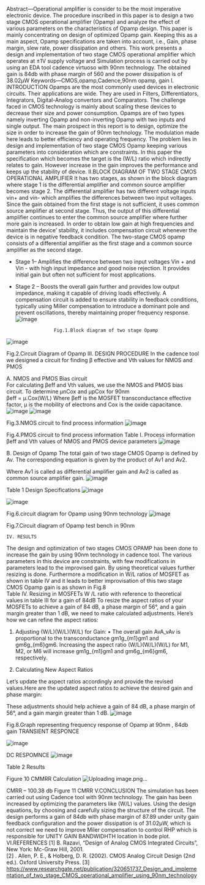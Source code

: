 
Abstract—Operational amplifier is consider to be the most imperative electronic device. The procedure inscribed in this paper is to design a two stage CMOS operational amplifier (Opamp) and analyze the effect of various parameters on the characteristics of Opamp design. This paper is mainly concentrating on design of optimized Opamp gain. Keeping this as a main aspect, Opamp specifications are taken into account, i.e., Gain, phase margin, slew rate, power dissipation and others. This work presents a design and implementation of two stage CMOS operational amplifier which operates at ±1V supply voltage and Simulation process is carried out by using an EDA tool cadence virtuoso with 90nm technology. The obtained gain is 
84db with phase margin of 560 and the power dissipation is of 
38.02μW
Keywords—CMOS,opamp,Cadence,90nm opamp, gain 
	I.	INTRODUCTION 
Opamps are the most commonly used devices     in electronic circuits. Their applications are wide. They are used in Filters, Differentiators, Integrators, Digital-Analog convertors and Comparators. The challenge faced in CMOS technology is mainly about scaling these devices to decrease their size and power consumption. Opamps are of two types namely inverting Opamp and non-inverting Opamp with two inputs and single output. The main prospect in this report is to design, optimize the size in order to increase the gain of 90nm technology. The modulation made here leads to better efficiency and operating frequency. The problem lies in design and implementation of two stage CMOS Opamp keeping various parameters into consideration which are constraints. In this paper the specification which becomes the target is the (W/L) ratio which indirectly relates to gain. 
However increase in the gain improves the performance and keeps up the stability of device. 
II.BLOCK DIAGRAM OF TWO STAGE CMOS OPERATIONAL AMPLIFIER
It has two stages, as shown in the block diagram where stage 1 is the differential amplifier and common source amplifier becomes stage 2. 
The differential amplifier has two different voltage inputs vin+ and vin- which amplifies the differences between two input voltages. Since the gain obtained from the first stage is not sufficient, it uses common source amplifier at second stage. Thus, the output of this differential amplifier continues to enter the common source amplifier where further more gain is increased. In order to obtain low gain at high frequencies and maintain the device’ stability, it includes compensation circuit whenever the device is in negative feedback condition. The two-stage CMOS opamp consists of a differential amplifier as the first stage and a common source amplifier as the second stage. 
- Stage 1– Amplifies the difference between two input voltages Vin + and Vin - with high input impedance and good noise rejection. It provides initial gain but often not sufficient for most applications.
- Stage 2 – Boosts the overall gain further and provides low output impedance, making it capable of driving loads effectively.
A compensation circuit is added to ensure stability in feedback conditions, typically using Miller compensation to introduce a dominant pole and prevent oscillations, thereby maintaining proper frequency response.
 ![image](https://github.com/user-attachments/assets/1274cb3d-672f-40f7-9334-44a75957185d)

                    Fig.1.Block diagram of two stage Opamp
 ![image](https://github.com/user-attachments/assets/a88c2daf-f7af-4ac0-a937-b4f7c2f454d0)

Fig.2.Circuit Diagram of Opamp 
	III.	DESIGN PROCEDURE
In the cadence tool we designed a circuit for finding β 
effective and Vth values for NMOS and PMOS 
  
A.	NMOS and PMOS Bias circuit  
For calculating βeff and Vth values, we use the NMOS and PMOS bias circuit. 
To determine μnCox and μpCox for 90nm  
βeff  = μ.Cox(W/L)
Where βeff is the MOSFET transconductance effective factor, μ is the mobility of electrons and Cox is the oxide capacitance. 
 ![image](https://github.com/user-attachments/assets/08d62533-9b1d-4cb2-8aa4-05a84c055a12)
![image](https://github.com/user-attachments/assets/b4eeecfd-df1e-49f5-8b88-21993f7bcea3)

Fig.3.NMOS circuit to find process information 
 ![image](https://github.com/user-attachments/assets/da27b0fb-d9a9-41b3-b7da-efe760a1e9e3)

Fig.4.PMOS circuit to find process information 
Table I. Process information βeff and Vth values of NMOS and PMOS 
device parameters
 ![image](https://github.com/user-attachments/assets/22065f61-de47-4711-9e1b-4264366b063a)

  
B.	Design of Opamp 
The total gain of two stage CMOS Opamp is defined by Av. The corresponding equation is given by the product of Av1 and Av2. 
  
Where Av1 is called as differential amplifier gain and Av2 is called as common source amplifier gain. 
 ![image](https://github.com/user-attachments/assets/a2a827e8-ef43-485b-b1bb-a19ba47b8262)

Table 1 Design Specifications
 ![image](https://github.com/user-attachments/assets/a324dd08-8541-4e66-a25c-94de22012856)

![image](https://github.com/user-attachments/assets/f442874a-bf3a-4fbc-9d9d-f683677c9a01)

  
 
Fig.6.circuit diagram for Opamp using 90nm technology 
![image](https://github.com/user-attachments/assets/6c70167d-021d-4172-b69e-d5dd7e84f64a)

 
Fig.7.Circuit diagram of Opamp test bench in 90nm  

	IV.	RESULTS
The design and optimization of two stages CMOS OPAMP has been done to increase the gain by using 90nm technology in cadence tool. The various parameters in this device are constraints, with few modifications in parameters lead to the improvised gain. By using theoretical values further resizing is done. Furthermore a modification in W/L ratios of MOSFET as shown in table IV and it leads to better improvisation of this two stage CMOS Opamp gain is as shown in Fig.8  
Table IV. Resizing in MOSFETs W /L ratio with reference to theoretical values in table III for a gain of 84dB
To resize the aspect ratios of your MOSFETs to achieve a gain of 84 dB, a phase margin of 56°, and a gain margin greater than 1 dB, we need to make calculated adjustments. Here’s how we can refine the aspect ratios:
1. Adjusting (W/L)(W/L)(W/L) for Gain:
•	The overall gain AvA_vAv is proportional to the transconductance gm1g_{m1}gm1 and gm6g_{m6}gm6. Increasing the aspect ratio (W/L)(W/L)(W/L) for M1, M2, or M6 will increase gm1g_{m1}gm1 and gm6g_{m6}gm6, respectively.
   
2. Calculating New Aspect Ratios

 Let’s update the aspect ratios accordingly and provide the revised values.Here are the updated aspect ratios to achieve the desired gain and phase margin:
 
These adjustments should help achieve a gain of 84 dB, a phase margin of 56°, and a gain margin greater than 1 dB. 
 ![image](https://github.com/user-attachments/assets/f523d4d8-4925-4620-a1af-0ce1d57998eb)

Fig.8.Graph representing frequency response of Opamp at 90nm , 84db gain
TRANSIENT RESPONCE 

![image](https://github.com/user-attachments/assets/7fd613a6-e093-4d22-95c4-1e96ebfa4fe1)

DC RESPOMNCE 
![image](https://github.com/user-attachments/assets/6732d392-d0b5-4155-a5b0-91806b6e22e4)

Table 2 Results
  
Figure 10 CMMRR Calculation
![Uploading image.png…]()

 
CMRR – 100.38 db
Figure 11 CMRR
V.CONCLUSION
The simulation has been carried out using Cadence tool with 90nm technology. The gain has been increased by optimizing the parameters like (W/L) values. Using the design equations, by choosing and carefully sizing the structure of the circuit. The design performs a gain of 84db with phase margin of 87.89 under unity gain feedback configuration and the power dissipation is of 31.02μW, which is not correct we need to improve Miler compensation to control RHP which is responsible for UNITY GAIN BANDWIDHTH  location in bode plot.
VI.REFERENCES
[1]	B. Razavi, “Design of Analog CMOS Integrated Circuits”, New York: Mc-Graw Hill, 2001.  
[2]	.  Allen, P. E., & Holberg, D. R. (2002). CMOS Analog Circuit Design (2nd ed.). Oxford University Press.
[3]	https://www.researchgate.net/publication/320651737_Design_and_implementation_of_two_stage_CMOS_operational_amplifier_using_90nm_technology
